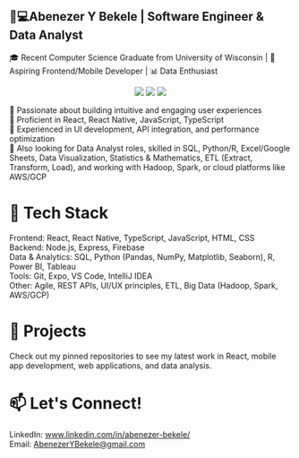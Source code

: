 

## 👋💻Abenezer Y Bekele | Software Engineer & Data Analyst
🎓 Recent Computer Science Graduate from University of Wisconsin | 🚀 Aspiring Frontend/Mobile Developer  | 📊 Data Enthusiast
<p align="center">
  <a href="https://www.linkedin.com/in/abenezer-bekele/"><img src="https://img.shields.io/badge/LinkedIn-Connect-blue?style=for-the-badge&logo=linkedin"></a>
  <a href="https://public.tableau.com/app/profile/abenezer.bekele1414"><img src="https://img.shields.io/badge/Tableau-View-005EB8?style=for-the-badge&logo=tableau&logoColor=white"></a>
  <a href="mailto:AbenezerYBekele@gmail.com"><img src="https://img.shields.io/badge/Email-Contact-green?style=for-the-badge&logo=gmail"></a>
</p>

🔹 Passionate about building intuitive and engaging user experiences <br /> 
🔹 Proficient in React, React Native, JavaScript, TypeScript <br /> 
🔹 Experienced in UI development, API integration, and performance optimization <br /> 
🔹 Also looking for Data Analyst roles, skilled in SQL, Python/R, Excel/Google Sheets, Data Visualization, Statistics & Mathematics, ETL (Extract, Transform, Load), and working with Hadoop, Spark, or cloud platforms like AWS/GCP <br /> 

# 🔧 Tech Stack
Frontend: React, React Native, TypeScript, JavaScript, HTML, CSS <br /> 
Backend: Node.js, Express, Firebase <br /> 
Data & Analytics: SQL, Python (Pandas, NumPy, Matplotlib, Seaborn), R, Power BI, Tableau <br /> 
Tools: Git, Expo, VS Code, IntelliJ IDEA <br /> 
Other: Agile, REST APIs, UI/UX principles, ETL, Big Data (Hadoop, Spark, AWS/GCP) <br /> 
# 📌 Projects<br /> 
Check out my pinned repositories to see my latest work in React, mobile app development, web applications, and data analysis.<br /> 

# 📫 Let's Connect!<br /> 
LinkedIn: www.linkedin.com/in/abenezer-bekele/ <br /> 
Email: AbenezerYBekele@gmail.com <br /> 
<!--
**AbenezerYBekele/AbenezerYBekele** is a ✨ _special_ ✨ repository because its `README.md` (this file) appears on your GitHub profile.

Here are some ideas to get you started:

- 🔭 I’m currently working on ...
- 🌱 I’m currently learning ...
- 👯 I’m looking to collaborate on ...
- 🤔 I’m looking for help with ...
- 💬 Ask me about ...
- 📫 How to reach me: ...
- 😄 Pronouns: ...
- ⚡ Fun fact: ...
-->
